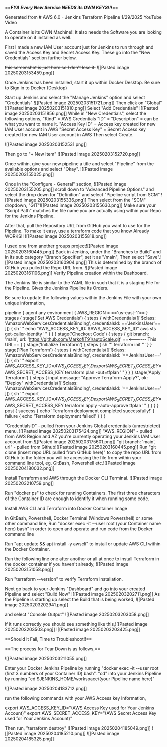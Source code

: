 
==***FYA Every New Service NEEDS its OWN KEYS!!!***==

Generated from # AWS 6.0 - Jenkins Terraform Pipeline 1/29/2025 YouTube Video

A Container is its OWN Machine!! It also needs the Software you are looking to operate on it installed as well.

First I made a new IAM User account just for Jenkins to run through and saved the Access Key and Secret Access Key. These go into the "New Credentials" section further below.

~~this screenshot is just here so I don't lose it.~~
![[Pasted image 20250203153459.png]]

Once Jenkins has been installed, start it up within Docker Desktop. Be sure to Sign in to Docker (Desktop)

Start up Jenkins and select the "Manage Jenkins" option and select "Credentials"
![[Pasted image 20250203151721.png]]
Then click on "Global"
![[Pasted image 20250203151810.png]]
Select "Add Credentials"
![[Pasted image 20250203151856.png]]
While in "New Credentials", select the following options,
"Kind" = AWS Credentials
"ID" = "Description" = can be what you want to name it.
"Access Key ID" = Access key created for new IAM User account in AWS
"Secret Access Key" = Secret Access key created for new IAM User account in AWS
Then select Create.

![[Pasted image 20250203152531.png]]

Then go to "+ New Item"
![[Pasted image 20250203152720.png]]

Once within, give your new pipeline a title and select "Pipeline" from the available options and select "Okay".
![[Pasted image 20250203155025.png]]

Once in the "Configure - General" section, ![[Pasted image 20250203155205.png]]
scroll down to "Advanced Pipeline Options" and select the drop down for "Definition" and select "Pipeline script from SCM" ![[Pasted image 20250203155336.png]]
Then select from the "SCM" dropdown, "GIT"![[Pasted image 20250203155630.png]]
Make sure your "Script Path" matches the file name you are actually using within your Repo for the Jenkins Pipeline.

After that, pull the Repository URL from GitHub you want to use for the Pipeline. 
To make it easy, use a terraform code that you know Already WORKS!!
![[Pasted image 20250203155818.png]]

I used one from another groups project![[Pasted image 20250203160445.png]]
Back in Jenkins, under the "Branches to Build" and in its sub category "Branch Specifier", set it as   "/main", Then select "Save".![[Pasted image 20250203160904.png]]
This is determined by the branch of GitHub you pulled the Repo URL from. ![[Pasted image 20250203161106.png]]
Verify Pipeline creation within the Dashboard.

The Jenkins file is similar to the YAML file in such that it is a staging File for the Pipeline. Gives the Jenkins Pipeline its Orders.

Be sure to update the following values within the Jenkins File with your own unique information,

pipeline {
    agent any
    environment {
        AWS_REGION = =='us-east-1'== 
    }
    stages {
        stage('Set AWS Credentials') {
            steps {
                withCredentials([[
                    $class: 'AmazonWebServicesCredentialsBinding',
                    credentialsId: =='JenkinsUser'== 
                ]]) {
                    sh '''
                    echo "AWS_ACCESS_KEY_ID: $AWS_ACCESS_KEY_ID"
                    aws sts get-caller-identity
                    '''
                }
            }
        }
        stage('Checkout Code') {
            steps {
                git branch: 'main', url: 'https://github.com/MarkofIT91/autoScale.git' ==<------ This URL==
            }
        }
        stage('Initialize Terraform') {
            steps {
                sh '''
                terraform init
                '''
            }
        }
        stage('Plan Terraform') {
            steps {
                withCredentials([[
                    $class: 'AmazonWebServicesCredentialsBinding',
                    credentialsId: '==JenkinsUser=='
                ]]) {
                    sh '''
                    export AWS_ACCESS_KEY_ID=$AWS_ACCESS_KEY_ID
                    export AWS_SECRET_ACCESS_KEY=$AWS_SECRET_ACCESS_KEY
                    terraform plan -out=tfplan
                    '''
                }
            }
        }
        stage('Apply Terraform') {
            steps {
                input message: "Approve Terraform Apply?", ok: "Deploy"
                withCredentials([[
                    $class: 'AmazonWebServicesCredentialsBinding',
                    credentialsId: '==JenkinsUser=='
                ]]) {
                    sh '''
                    export AWS_ACCESS_KEY_ID=$AWS_ACCESS_KEY_ID
                    export AWS_SECRET_ACCESS_KEY=$AWS_SECRET_ACCESS_KEY
                    terraform apply -auto-approve tfplan
                    '''
                }
            }
        }
    }
    post {
        success {
            echo 'Terraform deployment completed successfully!'
        }
        failure {
            echo 'Terraform deployment failed!'
        }
    }
}

"CredentialsID" - pulled from your Jenkins Global credentials (unrestricted) menu. ![[Pasted image 20250203175424.png]]
"AWS_REGION" - pulled from AWS Region and AZ you're currently operating your Jenkins IAM User account from.![[Pasted image 20250203175601.png]]
"git branch: 'main', url" - pulled from Github![[Pasted image 20250203160445.png]]
Run "git clone (insert repo URL pulled from GitHub here)" to copy the repo URL from GitHub to the folder you will be accessing the file from within your command line tool, eg. GitBash, Powershell etc.![[Pasted image 20250204180032.png]]

Install Terraform and AWS through the Docker CLI Terminal.
![[Pasted image 20250203210759.png]]


Run "docker ps" to check for running Containers. The first three characters of the Container ID are enough to identify it when running some code.

Install AWS CLI and Terraform into Docker Container Image

In GitBash, Powershell, Docker Terminal (Windows Powershell) or some other command line, Run "docker exec -it --user root (your Container name here) bash" in order to open and operate and run code from the Docker command line

Run "apt update && apt install -y awscli" to install or update AWS CLI within the Docker Container.

Run the following line one after another or all at once to install Terraform in the docker container if you haven't already,
![[Pasted image 20250203151058.png]]

Run "terraform --version" to verify Terraform Installation.

Next go back to your Jenkins "Dashboard"  and go into your created Pipeline and select "Build Now"
![[Pasted image 20250203202711.png]]
As the Pipeline is starting up select the Build that is being worked,
![[Pasted image 20250203202941.png]]

and select "Console Output"
![[Pasted image 20250203203058.png]]

If it runs correctly you should see something like this,![[Pasted image 20250203203503.png]]
![[Pasted image 20250203203425.png]]

==Should it Fail, Time to Troubleshoot!!==

==The process for Tear Down is as follows,==

![[Pasted image 20250203211055.png]]

Enter your Docker Jenkins Pipeline by running "docker exec -it --user root (first 3 numbers of your Container ID) bash".
"cd" into your Jenkins Pipeline by running "cd $JENKINS_HOME/workspace/(your Pipeline name here)"

![[Pasted image 20250204183712.png]]

run the following commands with your AWS Access key Information,

export AWS_ACCESS_KEY_ID="(AWS Access Key used for Your Jenkins Account)"
export AWS_SECRET_ACCESS_KEY="(AWS Secret Access Key used for Your Jenkins Account)"

Then run, "terraform destroy"
![[Pasted image 20250204185049.png]]
![[Pasted image 20250204185210.png]]
![[Pasted image 20250204185325.png]]
